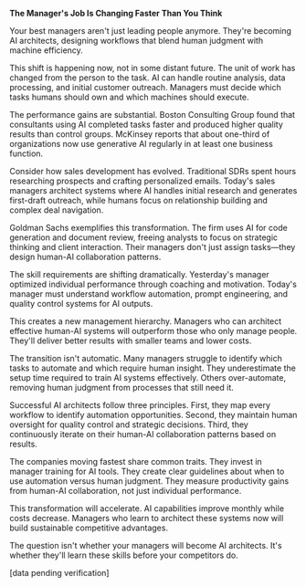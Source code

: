 **The Manager's Job Is Changing Faster Than You Think**

Your best managers aren't just leading people anymore. They're becoming AI architects, designing workflows that blend human judgment with machine efficiency.

This shift is happening now, not in some distant future. The unit of work has changed from the person to the task. AI can handle routine analysis, data processing, and initial customer outreach. Managers must decide which tasks humans should own and which machines should execute.

The performance gains are substantial. Boston Consulting Group found that consultants using AI completed tasks faster and produced higher quality results than control groups. McKinsey reports that about one-third of organizations now use generative AI regularly in at least one business function.

Consider how sales development has evolved. Traditional SDRs spent hours researching prospects and crafting personalized emails. Today's sales managers architect systems where AI handles initial research and generates first-draft outreach, while humans focus on relationship building and complex deal navigation.

Goldman Sachs exemplifies this transformation. The firm uses AI for code generation and document review, freeing analysts to focus on strategic thinking and client interaction. Their managers don't just assign tasks—they design human-AI collaboration patterns.

The skill requirements are shifting dramatically. Yesterday's manager optimized individual performance through coaching and motivation. Today's manager must understand workflow automation, prompt engineering, and quality control systems for AI outputs.

This creates a new management hierarchy. Managers who can architect effective human-AI systems will outperform those who only manage people. They'll deliver better results with smaller teams and lower costs.

The transition isn't automatic. Many managers struggle to identify which tasks to automate and which require human insight. They underestimate the setup time required to train AI systems effectively. Others over-automate, removing human judgment from processes that still need it.

Successful AI architects follow three principles. First, they map every workflow to identify automation opportunities. Second, they maintain human oversight for quality control and strategic decisions. Third, they continuously iterate on their human-AI collaboration patterns based on results.

The companies moving fastest share common traits. They invest in manager training for AI tools. They create clear guidelines about when to use automation versus human judgment. They measure productivity gains from human-AI collaboration, not just individual performance.

This transformation will accelerate. AI capabilities improve monthly while costs decrease. Managers who learn to architect these systems now will build sustainable competitive advantages.

The question isn't whether your managers will become AI architects. It's whether they'll learn these skills before your competitors do.

[data pending verification]